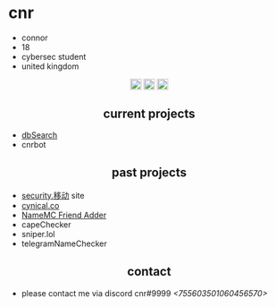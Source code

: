 <h1>cnr</h1>

- connor
- 18
- cybersec student
- united kingdom

<p align="center">
<a href="https://twitter.com/_cnrs" target="blank"><img align="center" src="https://cdn.jsdelivr.net/npm/simple-icons@3.0.1/icons/twitter.svg" alt="twitter" height="20" width="20" /></a>
<a href="https://github.com/terrorist" target="blank"><img align="center" src="https://cdn.jsdelivr.net/npm/simple-icons@3.0.1/icons/github.svg" alt="github" height="20" width="20" /></a>
<a href="https://twitter.com/_cnrs" target="blank"><img align="center" src="https://cdn.jsdelivr.net/npm/simple-icons@3.0.1/icons/telegram.svg" alt="telegram" height="20" width="20" /></a>
</p>


<h2 align="center">current projects</h2>

- [dbSearch](https://discord.gg/XvxE5Tu/)
- cnrbot

<h2 align="center">past projects</h2>

- [security.移动](https://security.xn--6frz82g/) site
- [cynical.co](https://cynical.co/)
- [NameMC Friend Adder](https://github.com/terrorist/NameMC-Friend-Adder)
- capeChecker
- sniper.lol
- telegramNameChecker


<h2 align="center">contact</h2>

- please contact me via discord cnr#9999 *<755603501060456570>*
